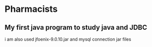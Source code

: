 # Pharmacists
My first java program to study java and JDBC
----------------------------------------------
i am also used jfoenix-9.0.10.jar and mysql connection jar files
